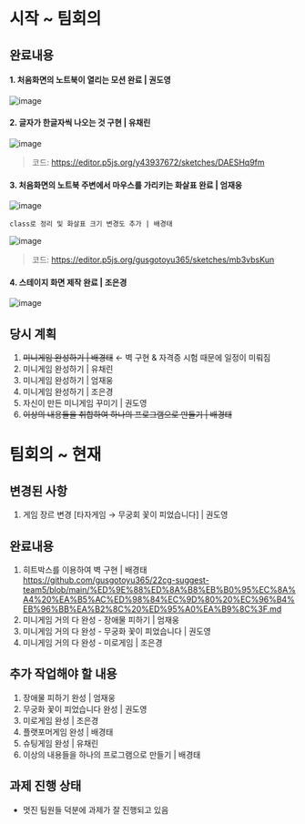 # 시작 ~ 팀회의

## 완료내용
#### 1. 처음화면의 노트북이 열리는 모션 완료 | 권도영  
  
![image](https://user-images.githubusercontent.com/81298756/170485032-7c259d7c-8d7a-49e0-8504-4f58dc4c5ff8.png)  

#### 2. 글자가 한글자씩 나오는 것 구현 | 유채린  
![image](https://user-images.githubusercontent.com/81298756/170494129-d103caa5-a4ff-40bc-b680-90a5a047ede8.png)
> 코드: https://editor.p5js.org/y43937672/sketches/DAESHq9fm  

#### 3. 처음화면의 노트북 주변에서 마우스를 가리키는 화살표 완료 | 엄재웅  
![image](https://user-images.githubusercontent.com/81298756/170485326-6e77a532-2fb6-458d-b6f7-26d547fb737b.png)  
```
class로 정리 및 화살표 크기 변경도 추가 | 배경태
```
![image](https://user-images.githubusercontent.com/81298756/170485424-08a28f79-3d8b-4632-b023-5acc5ebc7b77.png)  
> 코드: https://editor.p5js.org/gusgotoyu365/sketches/mb3vbsKun  
#### 4. 스테이지 화면 제작 완료 | 조은경  
  
![image](https://user-images.githubusercontent.com/81298756/170485088-a18bd757-fcb8-42f2-a40d-3ed32a0f27c0.png)  


## 당시 계획
1. ~~미니게임 완성하기 | 배경태~~ ← 벽 구현 & 자격증 시험 때문에 일정이 미뤄짐
2. 미니게임 완성하기 | 유채린
3. 미니게임 완성하기 | 엄재웅
4. 미니게임 완성하기 | 조은경
5. 자신이 만든 미니게임 꾸미기 | 권도영
6. ~~이상의 내용들을 취합하여 하나의 프로그램으로 만들기 | 배경태~~

# 팀회의 ~ 현재  
  
  
  
## 변경된 사항
1. 게임 장르 변경 \[타자게임 → 무궁회 꽃이 피었습니다\] | 권도영

## 완료내용
1. 히트박스를 이용하여 벽 구현 | 배경태  
https://github.com/gusgotoyu365/22cg-suggest-team5/blob/main/%ED%9E%88%ED%8A%B8%EB%B0%95%EC%8A%A4%20%EA%B5%AC%ED%98%84%EC%9D%80%20%EC%96%B4%EB%96%BB%EA%B2%8C%20%ED%95%A0%EA%B9%8C%3F.md  
2. 미니게임 거의 다 완성 - 장애물 피하기 | 엄재웅  
3. 미니게임 거의 다 완성 - 무궁화 꽃이 피었습니다 | 권도영
4. 미니게임 거의 다 완성 - 미로게임 | 조은경

## 추가 작업해야 할 내용
1. 장애물 피하기 완성 | 엄재웅
2. 무궁화 꽃이 피었습니다 완성 | 권도영
3. 미로게임 완성 | 조은경
4. 플랫포머게임 완성 | 배경태
5. 슈팅게임 완성 | 유채린
6. 이상의 내용들을 하나의 프로그램으로 만들기 | 배경태

## 과제 진행 상태
- 멋진 팀원들 덕분에 과제가 잘 진행되고 있음
